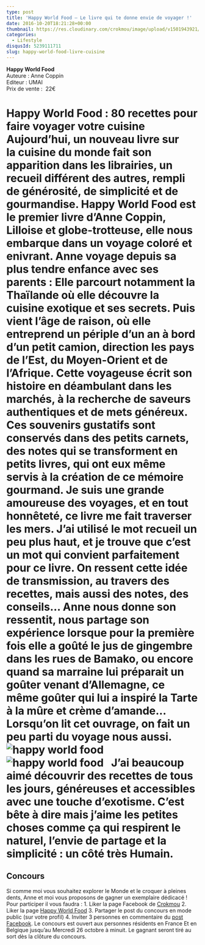 ```yaml
---
type: post
title: 'Happy World Food – Le livre qui te donne envie de voyager !'
date: 2016-10-20T18:21:28+00:00
thumbnail: https://res.cloudinary.com/crokmou/image/upload/v1501943921/livre-happy-world-food-anne-coppin-crokmou-blog-culinaire-01.jpg
categories: 
  - Lifestyle
disqusId: 5239111711
slug: happy-world-food-livre-cuisine
---
```


**Happy World Food**  
Auteure : Anne Coppin  
Editeur : UMAI  
Prix de vente :  22€

# Happy World Food : 80 recettes pour faire voyager votre cuisine   Aujourd’hui, un nouveau livre sur la cuisine du monde fait son apparition dans les librairies, un recueil différent des autres, rempli de générosité, de simplicité et de gourmandise. Happy World Food est le premier livre d’Anne Coppin, Lilloise et globe-trotteuse, elle nous embarque dans un voyage coloré et enivrant. Anne voyage depuis sa plus tendre enfance avec ses parents : Elle parcourt notamment la Thaïlande où elle découvre la cuisine exotique et ses secrets. Puis vient l’âge de raison, où elle entreprend un périple d’un an à bord d’un petit camion, direction les pays de l’Est, du Moyen-Orient et de l’Afrique. Cette voyageuse écrit son histoire en déambulant dans les marchés, à la recherche de saveurs authentiques et de mets généreux. Ces souvenirs gustatifs sont conservés dans des petits carnets, des notes qui se transforment en petits livres, qui ont eux même servis à la création de ce mémoire gourmand. Je suis une grande amoureuse des voyages, et en tout honnêteté, ce livre me fait traverser les mers. J’ai utilisé le mot recueil un peu plus haut, et je trouve que c’est un mot qui convient parfaitement pour ce livre. On ressent cette idée de transmission, au travers des recettes, mais aussi des notes, des conseils… Anne nous donne son ressentit, nous partage son expérience lorsque pour la première fois elle a goûté le jus de gingembre dans les rues de Bamako, ou encore quand sa marraine lui préparait un goûter venant d’Allemagne, ce même goûter qui lui a inspiré la Tarte à la mûre et crème d’amande… Lorsqu’on lit cet ouvrage, on fait un peu parti du voyage nous aussi.   ![happy world food ](http://www.crokmou.com/wp-content/uploads/2016/09/livre-happy-world-food-anne-coppin-crokmou-blog-culinaire-03.jpg)![happy world food ](http://www.crokmou.com/wp-content/uploads/2016/09/livre-happy-world-food-anne-coppin-crokmou-blog-culinaire-04.jpg)   J’ai beaucoup aimé découvrir des recettes de tous les jours, généreuses et accessibles avec une touche d’exotisme. C’est bête à dire mais j’aime les petites choses comme ça qui respirent le naturel, l’envie de partage et la simplicité : un côté très Humain.  

## **Concours**

Si comme moi vous souhaitez explorer le Monde et le croquer à pleines dents, Anne et moi vous proposons de gagner un exemplaire dédicacé ! Pour participer il vous faudra : 1\. Liker la page Facebook de [Crokmou](https://www.facebook.com/crokmou.blog) 2\. Liker la page [Happy World Food](https://www.facebook.com/happyworldfoodlivre) 3\. Partager le post du concours en mode public (sur votre profil) 4\. Inviter 3 personnes en commentaire du [post Facebook](https://www.facebook.com/crokmou.blog/posts/1199552046779854). Le concours est ouvert aux personnes résidents en France Et en Belgique jusqu’au Mercredi 26 octobre à minuit. Le gagnant seront tiré au sort dès la clôture du concours.